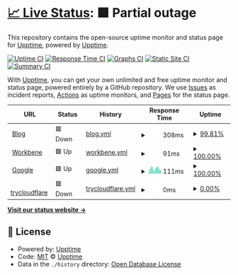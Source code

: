 # [📈 Live Status](https://uptime.zhix.in): <!--live status--> **🟧 Partial outage**

This repository contains the open-source uptime monitor and status page for [Upptime](https://upptime.js.org), powered by [Upptime](https://github.com/upptime/upptime).

[![Uptime CI](https://github.com/upptime/upptime/workflows/Uptime%20CI/badge.svg)](https://github.com/upptime/upptime/actions?query=workflow%3A%22Uptime+CI%22)
[![Response Time CI](https://github.com/upptime/upptime/workflows/Response%20Time%20CI/badge.svg)](https://github.com/upptime/upptime/actions?query=workflow%3A%22Response+Time+CI%22)
[![Graphs CI](https://github.com/upptime/upptime/workflows/Graphs%20CI/badge.svg)](https://github.com/upptime/upptime/actions?query=workflow%3A%22Graphs+CI%22)
[![Static Site CI](https://github.com/upptime/upptime/workflows/Static%20Site%20CI/badge.svg)](https://github.com/upptime/upptime/actions?query=workflow%3A%22Static+Site+CI%22)
[![Summary CI](https://github.com/upptime/upptime/workflows/Summary%20CI/badge.svg)](https://github.com/upptime/upptime/actions?query=workflow%3A%22Summary+CI%22)

With [Upptime](https://upptime.js.org), you can get your own unlimited and free uptime monitor and status page, powered entirely by a GitHub repository. We use [Issues](https://github.com/upptime/upptime/issues) as incident reports, [Actions](https://github.com/upptime/upptime/actions) as uptime monitors, and [Pages](https://uptime.zhix.in) for the status page.

<!--start: status pages-->
<!-- This summary is generated by Upptime (https://github.com/upptime/upptime) -->
<!-- Do not edit this manually, your changes will be overwritten -->
<!-- prettier-ignore -->
| URL | Status | History | Response Time | Uptime |
| --- | ------ | ------- | ------------- | ------ |
| <img alt="" src="https://icons.duckduckgo.com/ip3/zhix.in.ico" height="13"> [Blog](https://zhix.in) | 🟥 Down | [blog.yml](https://github.com/xinzhixiang/uptime/commits/HEAD/history/blog.yml) | <details><summary><img alt="Response time graph" src="./graphs/blog/response-time-week.png" height="20"> 308ms</summary><br><a href="https://uptime.zhix.in/history/blog"><img alt="Response time 488" src="https://img.shields.io/endpoint?url=https%3A%2F%2Fraw.githubusercontent.com%2Fxinzhixiang%2Fuptime%2FHEAD%2Fapi%2Fblog%2Fresponse-time.json"></a><br><a href="https://uptime.zhix.in/history/blog"><img alt="24-hour response time 216" src="https://img.shields.io/endpoint?url=https%3A%2F%2Fraw.githubusercontent.com%2Fxinzhixiang%2Fuptime%2FHEAD%2Fapi%2Fblog%2Fresponse-time-day.json"></a><br><a href="https://uptime.zhix.in/history/blog"><img alt="7-day response time 308" src="https://img.shields.io/endpoint?url=https%3A%2F%2Fraw.githubusercontent.com%2Fxinzhixiang%2Fuptime%2FHEAD%2Fapi%2Fblog%2Fresponse-time-week.json"></a><br><a href="https://uptime.zhix.in/history/blog"><img alt="30-day response time 399" src="https://img.shields.io/endpoint?url=https%3A%2F%2Fraw.githubusercontent.com%2Fxinzhixiang%2Fuptime%2FHEAD%2Fapi%2Fblog%2Fresponse-time-month.json"></a><br><a href="https://uptime.zhix.in/history/blog"><img alt="1-year response time 443" src="https://img.shields.io/endpoint?url=https%3A%2F%2Fraw.githubusercontent.com%2Fxinzhixiang%2Fuptime%2FHEAD%2Fapi%2Fblog%2Fresponse-time-year.json"></a></details> | <details><summary><a href="https://uptime.zhix.in/history/blog">99.81%</a></summary><a href="https://uptime.zhix.in/history/blog"><img alt="All-time uptime 99.25%" src="https://img.shields.io/endpoint?url=https%3A%2F%2Fraw.githubusercontent.com%2Fxinzhixiang%2Fuptime%2FHEAD%2Fapi%2Fblog%2Fuptime.json"></a><br><a href="https://uptime.zhix.in/history/blog"><img alt="24-hour uptime 98.67%" src="https://img.shields.io/endpoint?url=https%3A%2F%2Fraw.githubusercontent.com%2Fxinzhixiang%2Fuptime%2FHEAD%2Fapi%2Fblog%2Fuptime-day.json"></a><br><a href="https://uptime.zhix.in/history/blog"><img alt="7-day uptime 99.81%" src="https://img.shields.io/endpoint?url=https%3A%2F%2Fraw.githubusercontent.com%2Fxinzhixiang%2Fuptime%2FHEAD%2Fapi%2Fblog%2Fuptime-week.json"></a><br><a href="https://uptime.zhix.in/history/blog"><img alt="30-day uptime 99.43%" src="https://img.shields.io/endpoint?url=https%3A%2F%2Fraw.githubusercontent.com%2Fxinzhixiang%2Fuptime%2FHEAD%2Fapi%2Fblog%2Fuptime-month.json"></a><br><a href="https://uptime.zhix.in/history/blog"><img alt="1-year uptime 99.61%" src="https://img.shields.io/endpoint?url=https%3A%2F%2Fraw.githubusercontent.com%2Fxinzhixiang%2Fuptime%2FHEAD%2Fapi%2Fblog%2Fuptime-year.json"></a></details>
| <img alt="" src="https://icons.duckduckgo.com/ip3/workbene.com.ico" height="13"> [Workbene](https://workbene.com) | 🟩 Up | [workbene.yml](https://github.com/xinzhixiang/uptime/commits/HEAD/history/workbene.yml) | <details><summary><img alt="Response time graph" src="./graphs/workbene/response-time-week.png" height="20"> 91ms</summary><br><a href="https://uptime.zhix.in/history/workbene"><img alt="Response time 142" src="https://img.shields.io/endpoint?url=https%3A%2F%2Fraw.githubusercontent.com%2Fxinzhixiang%2Fuptime%2FHEAD%2Fapi%2Fworkbene%2Fresponse-time.json"></a><br><a href="https://uptime.zhix.in/history/workbene"><img alt="24-hour response time 95" src="https://img.shields.io/endpoint?url=https%3A%2F%2Fraw.githubusercontent.com%2Fxinzhixiang%2Fuptime%2FHEAD%2Fapi%2Fworkbene%2Fresponse-time-day.json"></a><br><a href="https://uptime.zhix.in/history/workbene"><img alt="7-day response time 91" src="https://img.shields.io/endpoint?url=https%3A%2F%2Fraw.githubusercontent.com%2Fxinzhixiang%2Fuptime%2FHEAD%2Fapi%2Fworkbene%2Fresponse-time-week.json"></a><br><a href="https://uptime.zhix.in/history/workbene"><img alt="30-day response time 129" src="https://img.shields.io/endpoint?url=https%3A%2F%2Fraw.githubusercontent.com%2Fxinzhixiang%2Fuptime%2FHEAD%2Fapi%2Fworkbene%2Fresponse-time-month.json"></a><br><a href="https://uptime.zhix.in/history/workbene"><img alt="1-year response time 129" src="https://img.shields.io/endpoint?url=https%3A%2F%2Fraw.githubusercontent.com%2Fxinzhixiang%2Fuptime%2FHEAD%2Fapi%2Fworkbene%2Fresponse-time-year.json"></a></details> | <details><summary><a href="https://uptime.zhix.in/history/workbene">100.00%</a></summary><a href="https://uptime.zhix.in/history/workbene"><img alt="All-time uptime 96.65%" src="https://img.shields.io/endpoint?url=https%3A%2F%2Fraw.githubusercontent.com%2Fxinzhixiang%2Fuptime%2FHEAD%2Fapi%2Fworkbene%2Fuptime.json"></a><br><a href="https://uptime.zhix.in/history/workbene"><img alt="24-hour uptime 100.00%" src="https://img.shields.io/endpoint?url=https%3A%2F%2Fraw.githubusercontent.com%2Fxinzhixiang%2Fuptime%2FHEAD%2Fapi%2Fworkbene%2Fuptime-day.json"></a><br><a href="https://uptime.zhix.in/history/workbene"><img alt="7-day uptime 100.00%" src="https://img.shields.io/endpoint?url=https%3A%2F%2Fraw.githubusercontent.com%2Fxinzhixiang%2Fuptime%2FHEAD%2Fapi%2Fworkbene%2Fuptime-week.json"></a><br><a href="https://uptime.zhix.in/history/workbene"><img alt="30-day uptime 100.00%" src="https://img.shields.io/endpoint?url=https%3A%2F%2Fraw.githubusercontent.com%2Fxinzhixiang%2Fuptime%2FHEAD%2Fapi%2Fworkbene%2Fuptime-month.json"></a><br><a href="https://uptime.zhix.in/history/workbene"><img alt="1-year uptime 95.95%" src="https://img.shields.io/endpoint?url=https%3A%2F%2Fraw.githubusercontent.com%2Fxinzhixiang%2Fuptime%2FHEAD%2Fapi%2Fworkbene%2Fuptime-year.json"></a></details>
| <img alt="" src="https://icons.duckduckgo.com/ip3/www.google.com.ico" height="13"> [Google](https://www.google.com) | 🟩 Up | [google.yml](https://github.com/xinzhixiang/uptime/commits/HEAD/history/google.yml) | <details><summary><img alt="Response time graph" src="./graphs/google/response-time-week.png" height="20"> 111ms</summary><br><a href="https://uptime.zhix.in/history/google"><img alt="Response time 119" src="https://img.shields.io/endpoint?url=https%3A%2F%2Fraw.githubusercontent.com%2Fxinzhixiang%2Fuptime%2FHEAD%2Fapi%2Fgoogle%2Fresponse-time.json"></a><br><a href="https://uptime.zhix.in/history/google"><img alt="24-hour response time 202" src="https://img.shields.io/endpoint?url=https%3A%2F%2Fraw.githubusercontent.com%2Fxinzhixiang%2Fuptime%2FHEAD%2Fapi%2Fgoogle%2Fresponse-time-day.json"></a><br><a href="https://uptime.zhix.in/history/google"><img alt="7-day response time 111" src="https://img.shields.io/endpoint?url=https%3A%2F%2Fraw.githubusercontent.com%2Fxinzhixiang%2Fuptime%2FHEAD%2Fapi%2Fgoogle%2Fresponse-time-week.json"></a><br><a href="https://uptime.zhix.in/history/google"><img alt="30-day response time 262" src="https://img.shields.io/endpoint?url=https%3A%2F%2Fraw.githubusercontent.com%2Fxinzhixiang%2Fuptime%2FHEAD%2Fapi%2Fgoogle%2Fresponse-time-month.json"></a><br><a href="https://uptime.zhix.in/history/google"><img alt="1-year response time 120" src="https://img.shields.io/endpoint?url=https%3A%2F%2Fraw.githubusercontent.com%2Fxinzhixiang%2Fuptime%2FHEAD%2Fapi%2Fgoogle%2Fresponse-time-year.json"></a></details> | <details><summary><a href="https://uptime.zhix.in/history/google">100.00%</a></summary><a href="https://uptime.zhix.in/history/google"><img alt="All-time uptime 100.00%" src="https://img.shields.io/endpoint?url=https%3A%2F%2Fraw.githubusercontent.com%2Fxinzhixiang%2Fuptime%2FHEAD%2Fapi%2Fgoogle%2Fuptime.json"></a><br><a href="https://uptime.zhix.in/history/google"><img alt="24-hour uptime 100.00%" src="https://img.shields.io/endpoint?url=https%3A%2F%2Fraw.githubusercontent.com%2Fxinzhixiang%2Fuptime%2FHEAD%2Fapi%2Fgoogle%2Fuptime-day.json"></a><br><a href="https://uptime.zhix.in/history/google"><img alt="7-day uptime 100.00%" src="https://img.shields.io/endpoint?url=https%3A%2F%2Fraw.githubusercontent.com%2Fxinzhixiang%2Fuptime%2FHEAD%2Fapi%2Fgoogle%2Fuptime-week.json"></a><br><a href="https://uptime.zhix.in/history/google"><img alt="30-day uptime 100.00%" src="https://img.shields.io/endpoint?url=https%3A%2F%2Fraw.githubusercontent.com%2Fxinzhixiang%2Fuptime%2FHEAD%2Fapi%2Fgoogle%2Fuptime-month.json"></a><br><a href="https://uptime.zhix.in/history/google"><img alt="1-year uptime 99.98%" src="https://img.shields.io/endpoint?url=https%3A%2F%2Fraw.githubusercontent.com%2Fxinzhixiang%2Fuptime%2FHEAD%2Fapi%2Fgoogle%2Fuptime-year.json"></a></details>
| <img alt="" src="https://icons.duckduckgo.com/ip3/parallel-months-mega-firefox.trycloudflare.com.ico" height="13"> [trycloudflare](https://parallel-months-mega-firefox.trycloudflare.com/?__theme=dark) | 🟥 Down | [trycloudflare.yml](https://github.com/xinzhixiang/uptime/commits/HEAD/history/trycloudflare.yml) | <details><summary><img alt="Response time graph" src="./graphs/trycloudflare/response-time-week.png" height="20"> 0ms</summary><br><a href="https://uptime.zhix.in/history/trycloudflare"><img alt="Response time 0" src="https://img.shields.io/endpoint?url=https%3A%2F%2Fraw.githubusercontent.com%2Fxinzhixiang%2Fuptime%2FHEAD%2Fapi%2Ftrycloudflare%2Fresponse-time.json"></a><br><a href="https://uptime.zhix.in/history/trycloudflare"><img alt="24-hour response time 0" src="https://img.shields.io/endpoint?url=https%3A%2F%2Fraw.githubusercontent.com%2Fxinzhixiang%2Fuptime%2FHEAD%2Fapi%2Ftrycloudflare%2Fresponse-time-day.json"></a><br><a href="https://uptime.zhix.in/history/trycloudflare"><img alt="7-day response time 0" src="https://img.shields.io/endpoint?url=https%3A%2F%2Fraw.githubusercontent.com%2Fxinzhixiang%2Fuptime%2FHEAD%2Fapi%2Ftrycloudflare%2Fresponse-time-week.json"></a><br><a href="https://uptime.zhix.in/history/trycloudflare"><img alt="30-day response time 0" src="https://img.shields.io/endpoint?url=https%3A%2F%2Fraw.githubusercontent.com%2Fxinzhixiang%2Fuptime%2FHEAD%2Fapi%2Ftrycloudflare%2Fresponse-time-month.json"></a><br><a href="https://uptime.zhix.in/history/trycloudflare"><img alt="1-year response time 0" src="https://img.shields.io/endpoint?url=https%3A%2F%2Fraw.githubusercontent.com%2Fxinzhixiang%2Fuptime%2FHEAD%2Fapi%2Ftrycloudflare%2Fresponse-time-year.json"></a></details> | <details><summary><a href="https://uptime.zhix.in/history/trycloudflare">0.00%</a></summary><a href="https://uptime.zhix.in/history/trycloudflare"><img alt="All-time uptime 0.00%" src="https://img.shields.io/endpoint?url=https%3A%2F%2Fraw.githubusercontent.com%2Fxinzhixiang%2Fuptime%2FHEAD%2Fapi%2Ftrycloudflare%2Fuptime.json"></a><br><a href="https://uptime.zhix.in/history/trycloudflare"><img alt="24-hour uptime 0.00%" src="https://img.shields.io/endpoint?url=https%3A%2F%2Fraw.githubusercontent.com%2Fxinzhixiang%2Fuptime%2FHEAD%2Fapi%2Ftrycloudflare%2Fuptime-day.json"></a><br><a href="https://uptime.zhix.in/history/trycloudflare"><img alt="7-day uptime 0.00%" src="https://img.shields.io/endpoint?url=https%3A%2F%2Fraw.githubusercontent.com%2Fxinzhixiang%2Fuptime%2FHEAD%2Fapi%2Ftrycloudflare%2Fuptime-week.json"></a><br><a href="https://uptime.zhix.in/history/trycloudflare"><img alt="30-day uptime 0.00%" src="https://img.shields.io/endpoint?url=https%3A%2F%2Fraw.githubusercontent.com%2Fxinzhixiang%2Fuptime%2FHEAD%2Fapi%2Ftrycloudflare%2Fuptime-month.json"></a><br><a href="https://uptime.zhix.in/history/trycloudflare"><img alt="1-year uptime 0.00%" src="https://img.shields.io/endpoint?url=https%3A%2F%2Fraw.githubusercontent.com%2Fxinzhixiang%2Fuptime%2FHEAD%2Fapi%2Ftrycloudflare%2Fuptime-year.json"></a></details>

<!--end: status pages-->

[**Visit our status website →**](https://uptime.zhix.in)

## 📄 License

- Powered by: [Upptime](https://github.com/upptime/upptime)
- Code: [MIT](./LICENSE) © [Upptime](https://upptime.js.org)
- Data in the `./history` directory: [Open Database License](https://opendatacommons.org/licenses/odbl/1-0/)
